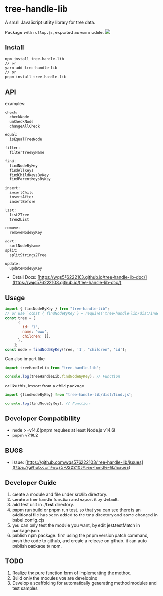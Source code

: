 # tree-handle-lib

A small JavaScript utility library for tree data.

Package with `rollup.js`, exported as `esm` module.
![](https://raw.githubusercontent.com/wqs576222103/tree-handle-lib/main/images/preview.png)


## Install

```bash
npm install tree-handle-lib
// or
yarn add tree-handle-lib
// or
pnpm install tree-handle-lib
```

## API

examples:

```txt
check:
  checkNode
  unCheckNode
  changeAllCheck

equal:
  isEqualTreeNode

filter:
  filterTreeByName

find:
  findNodeByKey
  findAllKeys
  findChildKeysByKey
  findParentKeysByKey

insert:
  insertChild
  insertAfter
  insertBefore

list:
  list2Tree
  tree2List

remove:
  removeNodeByKey

sort:
  sortNodeByName
split:
  splitStrings2Tree

update:
  updateNodeByKey

```
- Detail Docs: [https://wqs576222103.github.io/tree-handle-lib-doc/](https://wqs576222103.github.io/tree-handle-lib-doc/)
## Usage

```javascript
import { findNodeByKey } from "tree-handle-lib";
// or use `const { findNodeByKey } = require('tree-handle-lib/dist/index.cjs.js')` as commonjs
const tree = [
      {
        id: '1',
        name: 'www',
        children: [],
      },
    ];
const node = findNodeByKey(tree, '1', "children", 'id');
```

Can also import like

```javascript
import treeHandleLib from "tree-handle-lib";

console.log(treeHandleLib.findNodeByKey); // Function
```

or like this, import from a child package

```javascript
import {findNodeByKey} from "tree-handle-lib/dist/find.js";

console.log(findNodeByKey); // Function
```


## Developer Compatibility
- node >=v14.6(pnpm requires at least Node.js v14.6)
- pnpm v7.18.2

## BUGS
- issue: [https://github.com/wqs576222103/tree-handle-lib/issues](https://github.com/wqs576222103/tree-handle-lib/issues)

## Developer Guide
1. create a module and file under src/lib directory.
2. create a tree handle function and export it by default.
3. add test unit in ./__test__  directory.
4. pnpm run build or pnpm run test.
  so that you can see there is an additional file has been added to the tmp directory and some changed in babel.config.cjs
5. you can only test the module you want, by edit jest.testMatch in package.json.
6. publish npm package. first using the pnpm version patch command, push the code to github, and create a release on github. it can auto publish package to npm.

## TODO
1. Realize the pure function form of implementing the method.
2. Build only the modules you are developing
3. Develop a scaffolding for automatically generating method modules and test samples
